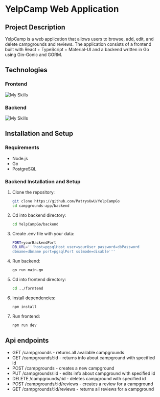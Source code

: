 # YelpCamp Web Application

## Project Description
YelpCamp is a web application that allows users to browse, add, edit, and delete campgrounds and reviews. The application consists of a frontend built with React + TypeScript + Material-UI and a backend written in Go using Gin-Gonic and GORM.

## Technologies
### Frontend
![My Skills](https://skillicons.dev/icons?i=react,ts,mui)

### Backend
![My Skills](https://skillicons.dev/icons?i=go,postgres,)

## Installation and Setup
### Requirements
- Node.js
- Go
- PostgreSQL

### Backend Installation and Setup
1. Clone the repository:
   ```sh
   git clone https://github.com/PatrysUwU/YelpCampGo
   cd campgrounds-app/backend
    ```
2. Cd into backend directory:
    ```sh
    cd YelpCampGo/backend
    ```
3. Create .env file with your data:
    ```sh
    PORT=yourBackendPort
    DB_URL='''host=pgsqlHost user=yourUser password=dbPassword 
    dbname=dbname port=pgsqlPort sslmode=disable'''
    ```
3. Run backend:
    ```sh
    go run main.go
    ```
4. Cd into frontend directory:
    ```sh
    cd ../forntend
    ```
5. Install dependencies:
    ```sh 
    npm install
    ```
6. Run frontend:
    ```sh
    npm run dev
    ```

## Api endpoints
- GET /campgrounds - returns all available campgrounds
- GET /campgrounds/:id - returns info about campground with specified id
- POST /campgrounds - creates a new campground
- PUT /campgrounds/:id - edits info about campground with specified id
- DELETE /campgrounds/:id - deletes campground with specified id
- POST /campgrounds/:id/reviews - creates a review for a campground
- GET /campgrounds/:id/reviews - returns all reviews for a campground
